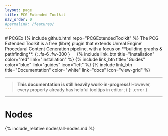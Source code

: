 ```yaml
---
layout: page
title: PCG Extended Toolkit
nav_order: 0
#permalink: /features/
---
```

<div class="product-header large" style="--img:url('{{ site.baseurl }}/assets/images/logo.png');"><div class="infos" markdown="1">
# PCGEx {% include github.html repo="PCGExtendedToolkit" %}  
The PCG Extended Toolkit is a free (libre) plugin that extends Unreal Engine' Procedural Content Generation pipeline, with a focus on **building graphs & pathfinding**.  
{: .fs-6 .fw-300 }  
   
{% include link_btn title="Installation" color="red" link="installation" %} 
{% include link_btn title="Guides" color="blue" link="guides" icon="left" %} 
{% include link_btn title="Documentation" color="white" link="docs" icon="view-grid" %}
</div></div>

--- 
> **This documentation is still heavily work-in-progress!**
> However, every property already has helpful tooltips in editor ;)
{: .error }

---
# Nodes

{% include_relative nodes/all-nodes.md %}
